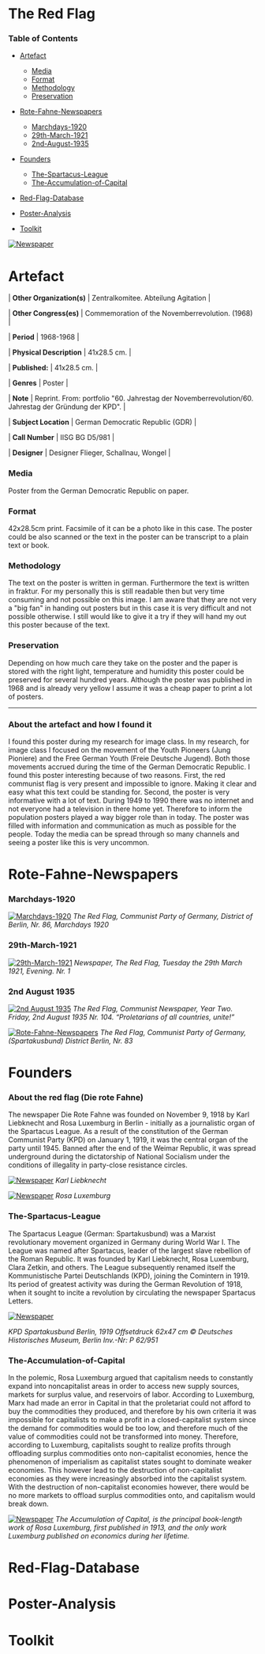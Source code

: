 <h1>The Red Flag</h1>

### Table of Contents

- [Artefact](#Artefact)
  * [Media](#Media)
  + [Format](#Format)
  + [Methodology](#Methodology)
  + [Preservation](#Preservation)
- [Rote-Fahne-Newspapers](#Rote-Fahne-Newspapers)
  + [Marchdays-1920](#Marchdays-1920)
  * [29th-March-1921](#29th-March-1921)
  + [2nd-August-1935](#2nd-August-1935)
  
- [Founders](#Founders)
  * [The-Spartacus-League](#The-Spartacus-League)
  + [The-Accumulation-of-Capital](#The-Accumulation-of-Capital)
- [Red-Flag-Database](#Red-Flag-Database)
- [Poster-Analysis](#Poster-Analysis)
- [Toolkit](#Toolkit)
 

[![Newspaper](/assets/images/2.jpg "Test image")](https://s3.us-west-2.amazonaws.com/secure.notion-static.com/eaed0d40-83cb-4239-99e4-781b6b44a15e/2.jpg?X-Amz-Algorithm=AWS4-HMAC-SHA256&X-Amz-Credential=ASIAT73L2G45AGLBDDWH%2F20200330%2Fus-west-2%2Fs3%2Faws4_request&X-Amz-Date=20200330T103614Z&X-Amz-Expires=86400&X-Amz-Security-Token=IQoJb3JpZ2luX2VjEPH%2F%2F%2F%2F%2F%2F%2F%2F%2F%2FwEaCXVzLXdlc3QtMiJHMEUCIQC6%2F6YT3%2Fi8dHrGo8AjfcoYr9EjC2COXRv8gcv6U4SGKAIgSZ%2BpKDhMPXwaBBSqOC%2FeQqj34VIS8%2F98s9YBjs0EAWoqvQMI6v%2F%2F%2F%2F%2F%2F%2F%2F%2F%2FARAAGgwyNzQ1NjcxNDkzNzAiDFviHnnfwG8T9gxrZyqRAx%2F29rtUMo4ajluOlBXI5gZLhB57PlpWj6P9j%2FgscXJDG7X29jK1spfZbiIi2Q3FO8W04yltMgVFKjlod8x%2FI%2B4imQX638%2Box%2FWQmabSlhMNFQsbVvShLrK%2BFNbLNvHwUXDHIjRxdVjb0BsU87GZ9BFIB%2FUC0IVeDUauHEP%2Fo3Gl4Woq8bCRwOIjbMvGmZVXEOCf1uua9V8Kc0plooCSEEdhXWKtrdn5aO5QKgkp05hBPJK1AQNGsmX3vRsMOJsXntIO7OLe0ZLXoz7x0bP2dvQkSAHuLxr%2BCo2oQScc4YiHfyeaKDOo%2FNrGXx2nXYGdbDp9FBgWoZAoNVCiPNxL4M1jCzPR2T%2Brl6Sv%2FBWjCc5jOqn%2Bg95n05eYCmmPp6eXiVRh4RvQEc9mxmdVJ%2FCWkqTOtVm1%2B5cy1YpaGq1OXeT%2ByHA6gWkDlOlAvRPV6bWJKE2LHyPDdUJPH5ce67RRAAnVZK6z27AcIMeX6ZC3yJY69kK4wt6a%2FWfouA0rF6%2B%2Bkuj6kkOjZZ0gUNzM6fZHZcARMPjahvQFOusBBAs0yWrCsglIn8u%2FSuPnrLVne3UVqeyW2qnvAzhwTndAqRZtECLaRfUxKawkPIYGWKkYQ%2BGHAy9KxEVpbiEsBuyOa5%2FAsBg2Yl9KZHyDbcA28zFG9SXsyHQbv5VJmjP8svkZICnMDd%2BnaGHX%2FrKMpYXC9CeQkMVSecerhMmrCXZ7mPlXs%2FnFBI1%2BLltCwIvA3lbwQ1rKOf1ZUaMfIPYR9VBHCq76ecPV2fL5oVHbx3Fj6hz8nofjrhR8U3%2BJa%2F0pJPPEkhluckdT6wvVYMnGJDptYiRnrONWwcKKGuoxamkcMtrMSl6VG3AkPw%3D%3D&X-Amz-Signature=088d6c827ecf07bb0d17b1b2c7948dc54980d82896bfc431e9a2341f5b93b681&X-Amz-SignedHeaders=host&response-content-disposition=filename%20%3D%222.jpg%22)

# **Artefact**

| **Other Organization(s)** | 
 Zentralkomitee. Abteilung Agitation | 

| **Other Congress(es)** | 
 Commemoration of the Novemberrevolution. (1968) | 

| **Period** | 
 1968-1968 |
 
| **Physical Description** | 
 41x28.5 cm. |  

| **Published:** | 
 41x28.5 cm. |

| **Genres** | 
 Poster |
 
| **Note** | 
 Reprint. From: portfolio "60. Jahrestag der Novemberrevolution/60. Jahrestag der Gründung der KPD". | 
 
| **Subject Location** | 
 German Democratic Republic (GDR) |

| **Call Number** | 
 IISG BG D5/981 |
 
| **Designer** | 
 Designer	Flieger, Schallnau, Wongel |


### Media

Poster from the German Democratic Republic on paper.

### Format

42x28.5cm print. Facsimile of it can be a photo like in this case. The poster could be also scanned or the text in the poster can be transcript to a plain text or book. 

### Methodology

The text on the poster is written in german. Furthermore the text is written in fraktur. For my personally this is still readable then but very time consuming and not possible on this image. I am aware that they are not very a "big fan" in handing out posters but in this case it is very difficult and not possible otherwise. I still would like to give it a try if they will hand my out this poster because of the text.

### Preservation
Depending on how much care they take on the poster and the paper is stored with the right light,  temperature and humidity this poster could be preserved for several hundred years. Although the poster was published in 1968 and is already very yellow I assume it was a cheap paper to print a lot of posters.

---

### About the artefact and how I found it

I found this poster during my research for image class. In my research, for image class I focused on the movement of the Youth Pioneers (Jung Pioniere) and the Free German Youth (Freie Deutsche Jugend). Both those movements accrued during the time of the German Democratic Republic. I found this poster interesting because of two reasons. First, the red communist flag is very present and impossible to ignore. Making it clear and easy what this text could be standing for. Second, the poster is very informative with a lot of text. During 1949 to 1990 there was no internet and not everyone had a television in there home yet. Therefore to inform the population posters played a way bigger role than in today. The poster was filled with information and communication as much as possible for the people. Today the media can be spread through so many channels and seeing a poster like this is very uncommon.

# **Rote-Fahne-Newspapers**

### Marchdays-1920
[![Marchdays-1920](/assets/images/3_RF.jpg "3_RF.jpg")](https://raw.githubusercontent.com/VincentRhein/Die-Rote-Fahne/master/assets/images/3_RF.jpg)
*The Red Flag, Communist Party of Germany, District of Berlin, Nr. 86, Marchdays 1920*

### 29th-March-1921
[![29th-March-1921](/assets/images/1_RF.jpg "1_RF.jpg")](https://raw.githubusercontent.com/VincentRhein/Die-Rote-Fahne/master/assets/images/1_RF.jpg)
*Newspaper, The Red Flag, Tuesday the 29th March 1921, Evening. Nr. 1*

### 2nd August 1935
[![2nd August 1935](/assets/images/2_RF.jpg "2_RF.jpg")](https://raw.githubusercontent.com/VincentRhein/Die-Rote-Fahne/master/assets/images/2_RF.jpg)
*The Red Flag, Communist Newspaper, Year Two. Friday, 2nd August 1935 Nr. 104. “Proletarians of all countries, unite!”*


[![Rote-Fahne-Newspapers](/assets/images/4_RF.jpg "4_RF.jpg")](https://raw.githubusercontent.com/VincentRhein/Die-Rote-Fahne/master/assets/images/4_RF.jpg)
*The Red Flag, Communist Party of Germany, (Spartakusbund) District Berlin, Nr. 83*

# **Founders**

### About the red flag (Die rote Fahne)
The newspaper Die Rote Fahne was founded on November 9, 1918 by Karl Liebknecht and Rosa Luxemburg in Berlin - initially as a journalistic organ of the Spartacus League. As a result of the constitution of the German Communist Party (KPD) on January 1, 1919, it was the central organ of the party until 1945. Banned after the end of the Weimar Republic, it was spread underground during the dictatorship of National Socialism under the conditions of illegality in party-close resistance circles.

[![Newspaper](/assets/images/Karl_Liebknecht.jpg "Karl_Liebknecht.jpg")](https://raw.githubusercontent.com/VincentRhein/Die-Rote-Fahne/master/assets/images/Karl_Liebknecht.jpg)
*Karl Liebknecht*

[![Newspaper](/assets/images/Rosa_Luxemburg.jpg "Karl_Liebknecht.jpg")](https://raw.githubusercontent.com/VincentRhein/Die-Rote-Fahne/master/assets/images/Rosa_Luxemburg.jpg)
*Rosa Luxemburg*

### The-Spartacus-League

The Spartacus League (German: Spartakusbund) was a Marxist revolutionary movement organized in Germany during World War I. The League was named after Spartacus, leader of the largest slave rebellion of the Roman Republic. It was founded by Karl Liebknecht, Rosa Luxemburg, Clara Zetkin, and others. The League subsequently renamed itself the Kommunistische Partei Deutschlands (KPD), joining the Comintern in 1919. Its period of greatest activity was during the German Revolution of 1918, when it sought to incite a revolution by circulating the newspaper Spartacus Letters.

[![Newspaper](/assets/images/KPD_SPARTAKUSBUND.jpg "KPD_SPARTAKUSBUND.jpg")](https://www.dhm.de/fileadmin/medien/lemo/Titelbilder/pl006972.jpg)

*KPD Spartakusbund Berlin, 1919
Offsetdruck
62x47 cm
© Deutsches Historisches Museum, Berlin
Inv.-Nr: P 62/951*

### The-Accumulation-of-Capital
In the polemic, Rosa Luxemburg argued that capitalism needs to constantly expand into noncapitalist areas in order to access new supply sources, markets for surplus value, and reservoirs of labor. According to Luxemburg, Marx had made an error in Capital in that the proletariat could not afford to buy the commodities they produced, and therefore by his own criteria it was impossible for capitalists to make a profit in a closed-capitalist system since the demand for commodities would be too low, and therefore much of the value of commodities could not be transformed into money. Therefore, according to Luxemburg, capitalists sought to realize profits through offloading surplus commodities onto non-capitalist economies, hence the phenomenon of imperialism as capitalist states sought to dominate weaker economies. This however lead to the destruction of non-capitalist economies as they were increasingly absorbed into the capitalist system. With the destruction of non-capitalist economies however, there would be no more markets to offload surplus commodities onto, and capitalism would break down.

[![Newspaper](/assets/images/Rosa_Luxemburg_book.jpg "Rosa_Luxemburg_book.jpg")](https://raw.githubusercontent.com/VincentRhein/Die-Rote-Fahne/master/assets/images/Rosa_Luxemburg_book.jpg)
*The Accumulation of Capital, is the principal book-length work of Rosa Luxemburg, first published in 1913, and the only work Luxemburg published on economics during her lifetime.*

# **Red-Flag-Database**

# **Poster-Analysis**

# **Toolkit**
